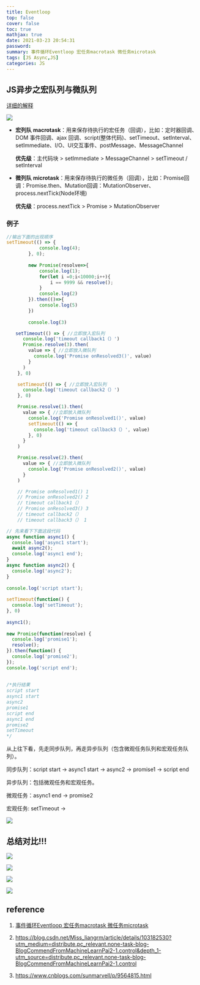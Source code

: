 ```yaml
---
title: Eventloop
top: false
cover: false
toc: true
mathjax: true
date: 2021-03-23 20:54:31
password:
summary: 事件循环Eventloop 宏任务macrotask 微任务microtask
tags: [JS Async,JS]
categories: JS
---
```


## JS异步之宏队列与微队列

[详细的解释](https://www.cnblogs.com/sunmarvell/p/9564815.html)

![](Eventloop/1607610096493.png)

- **宏列队** **macrotask**：用来保存待执行的宏任务（回调），比如：定时器回调、DOM 事件回调、ajax 回调、script(整体代码)、setTimeout、setInterval、setImmediate、I/O、UI交互事件、postMessage、MessageChannel

  **优先级**：主代码块 > setImmediate > MessageChannel > setTimeout / setInterval

- **微列队** **microtask**：用来保存待执行的微任务（回调），比如：Promise回调：Promise.then、Mutation回调：MutationObserver、process.nextTick(Node环境)

  **优先级**：process.nextTick > Promise > MutationObserver

### 例子

```js
//输出下面的出现顺序 
setTimeout(() => {
            console.log(4);
        }, 0);
 
        new Promise(resolve=>{
            console.log(1);
            for(let i =0;i<10000;i++){
                i == 9999 && resolve();
            }
            console.log(2)
        }).then(()=>{
            console.log(5)
        })
 
        console.log(3)
```

```js
　　setTimeout(() => { //立即放入宏队列
      console.log('timeout callback1（）')
      Promise.resolve(3).then(
        value => { //立即放入微队列
          console.log('Promise onResolved3()', value)
        }
      )
    }, 0)

    setTimeout(() => { //立即放入宏队列
      console.log('timeout callback2（）')
    }, 0)

    Promise.resolve(1).then(
      value => { //立即放入微队列
        console.log('Promise onResolved1()', value)
        setTimeout(() => {
          console.log('timeout callback3（）', value)
        }, 0)
      }
    )

    Promise.resolve(2).then(
      value => { //立即放入微队列
        console.log('Promise onResolved2()', value)
      }
    )

    // Promise onResolved1() 1
    // Promise onResolved2() 2
    // timeout callback1（）
    // Promise onResolved3() 3
    // timeout callback2（）
    // timeout callback3（） 1
```



```js
// 先来看下下面这段代码
async function async1() {
  console.log('async1 start');
  await async2();
  console.log('async1 end');
}
async function async2() {
  console.log('async2');
}
 
console.log('script start');
 
setTimeout(function() {
  console.log('setTimeout');
}, 0)
 
async1();
 
new Promise(function(resolve) {
  console.log('promise1');
  resolve();
}).then(function() {
  console.log('promise2');
});
console.log('script end');
 
 
/*执行结果
script start
async1 start
async2
promise1
script end
async1 end
promise2
setTimeout
*/
```

从上往下看，先走同步队列，再走异步队列（包含微观任务队列和宏观任务队列）。

同步队列：script start → async1 start → async2 → promise1 → script end

异步队列：包括微观任务和宏观任务。

微观任务：async1 end → promise2

宏观任务: setTimeout →

![](Eventloop/1607610913034.png)

## 总结对比!!!

![](Eventloop/0.jpg)

![](Eventloop/1.jpg)

![](Eventloop/2.jpg)

![](Eventloop/3.jpg)

## reference

1. [事件循环Eventloop 宏任务macrotask 微任务microtask](http://laker.me/blog/2020/03/20/20_0320_eventloop/)

2. https://blog.csdn.net/Miss_liangrm/article/details/103182530?utm_medium=distribute.pc_relevant.none-task-blog-BlogCommendFromMachineLearnPai2-1.control&depth_1-utm_source=distribute.pc_relevant.none-task-blog-BlogCommendFromMachineLearnPai2-1.control

3. https://www.cnblogs.com/sunmarvell/p/9564815.html